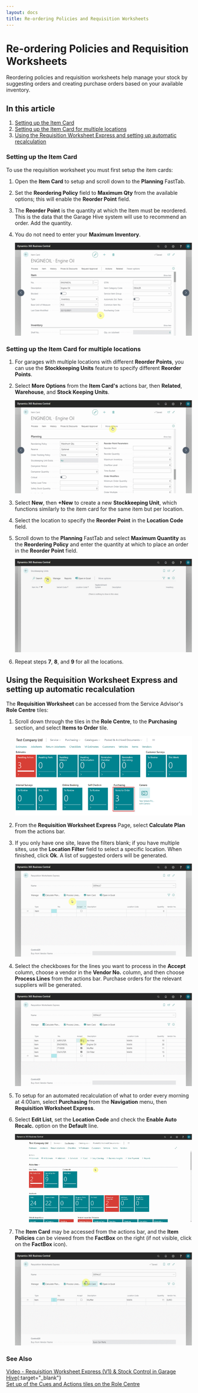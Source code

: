 ```yaml
---
layout: docs
title: Re-ordering Policies and Requisition Worksheets
---
```

# Re-ordering Policies and Requisition Worksheets
Reordering policies and requisition worksheets help manage your stock by suggesting orders and creating purchase orders based on your available inventory.

## In this article
1. [Setting up the Item Card](#setting-up-the-item-card)
2. [Setting up the Item Card for multiple locations](#setting-up-the-item-card-for-multiple-locations)
3. [Using the Requisition Worksheet Express and setting up automatic recalculation](#using-the-requisition-worksheet-express-and-setting-up-automatic-recalculation)

### Setting up the Item Card
To use the requisition worksheet you must first setup the item cards:
1. Open the **Item Card** to setup and scroll down to the **Planning** FastTab. 
2. Set the **Reordering Policy** field to **Maximum Qty** from the available options; this will enable the **Reorder Point** field.
3. The **Reorder Point** is the quantity at which the Item must be reordered. This is the data that the Garage Hive system will use to recommend an order. Add the quantity.
4. You do not need to enter your **Maximum Inventory**. 

   ![](media/garagehive-requisition-worksheet1.gif)

### Setting up the Item Card for multiple locations
1. For garages with multiple locations with different **Reorder Points**, you can use the **Stockkeeping Units** feature to specify different **Reorder Points**.
2. Select **More Options** from the **Item Card's** actions bar, then **Related**, **Warehouse**, and **Stock Keeping Units**.

   ![](media/garagehive-requisition-worksheet2.gif)

7. Select **New**, then **+New** to create a new **Stockkeeping Unit**, which functions similarly to the item card for the same item but per location.
8. Select the location to specify the **Reorder Point** in the **Location Code** field.
9. Scroll down to the **Planning** FastTab and select **Maximum Quantity** as the **Reordering Policy** and enter the quantity at which to place an order in the **Reorder Point** field.

   ![](media/garagehive-requisition-worksheet3.gif)

10. Repeat steps **7**, **8**, and **9** for all the locations.

## Using the Requisition Worksheet Express and setting up automatic recalculation
The **Requisition Worksheet** can be accessed from the Service Advisor's **Role Centre** tiles:
1. Scroll down through the tiles in the **Role Centre**, to the **Purchasing** section, and select **Items to Order** tile.

   ![](media/garagehive-requisition-worksheet4.png)

2. From the **Requisition Worksheet Express** Page, select **Calculate Plan** from the actions bar.
3. If you only have one site, leave the filters blank; if you have multiple sites, use the **Location Filter** field to select a specific location. When finished, click **Ok**. A list of suggested orders will be generated.

   ![](media/garagehive-requisition-worksheet5.gif) 

7. Select the checkboxes for the lines you want to process in the **Accept** column, choose a vendor in the **Vendor No.** column, and then choose **Process Lines** from the actions bar. Purchase orders for the relevant suppliers will be generated.

   ![](media/garagehive-requisition-worksheet6.gif)

5. To setup for an automated recalculation of what to order every morning at 4:00am, select **Purchasing** from the **Navigation** menu, then **Requisition Worksheet Express**.
6. Select **Edit List**, set the **Location Code** and check the **Enable Auto Recalc.** option on the **Default** line.

   ![](media/garagehive-requisition-worksheet6a.gif)

7. The **Item Card** may be accessed from the actions bar, and the **Item Policies** can be viewed from the **FactBox** on the right (if not visible, click on the **FactBox** icon).

   ![](media/garagehive-requisition-worksheet7.gif)


### **See Also**

[Video - Requisition Worksheet Express (V1) & Stock Control in Garage Hive](https://www.youtube.com/watch?v=-RptpsLg2kk){:target="_blank"} \
[Set up of the Cues and Actions tiles on the Role Centre](/docs/garagehive-cue-setup.html)
